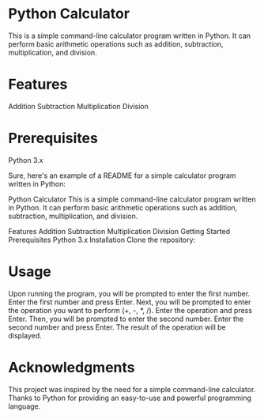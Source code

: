 # Python Calculator
This is a simple command-line calculator program written in Python. It can perform basic arithmetic operations such as addition, subtraction, multiplication, and division.

# Features
Addition
Subtraction
Multiplication
Division

# Prerequisites
Python 3.x


Sure, here's an example of a README for a simple calculator program written in Python:

Python Calculator
This is a simple command-line calculator program written in Python. It can perform basic arithmetic operations such as addition, subtraction, multiplication, and division.

Features
Addition
Subtraction
Multiplication
Division
Getting Started
Prerequisites
Python 3.x
Installation
Clone the repository:

# Usage
Upon running the program, you will be prompted to enter the first number.
Enter the first number and press Enter.
Next, you will be prompted to enter the operation you want to perform (+, -, *, /).
Enter the operation and press Enter.
Then, you will be prompted to enter the second number.
Enter the second number and press Enter.
The result of the operation will be displayed.

# Acknowledgments
This project was inspired by the need for a simple command-line calculator.
Thanks to Python for providing an easy-to-use and powerful programming language.
